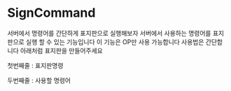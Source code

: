 # SignCommand
서버에서 명령어를 간단하게 표지판으로 실행해보자
서버에서 사용하는 명령어를 표지판으로 실행 할 수 있는 기능입니다
이 기능은 OP만 사용 가능합니다
사용법은 간단합니다
아래처럼 표지판을 만들어주세요


첫번째줄 : 표지판명령

두번째줄 : 사용할 명령어
